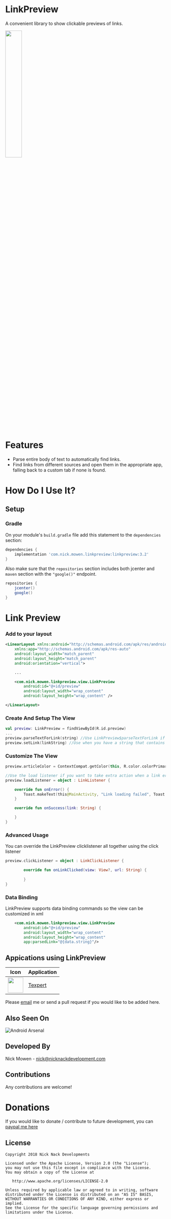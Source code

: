 # LinkPreview
A convenient library to show clickable previews of links.

<img src="/sample.png" width="32%">

# Features

* Parse entire body of text to automatically find links.
* Find links from different sources and open them in the appropriate app, falling back to a custom tab if none is found.

# How Do I Use It?

## Setup

### Gradle

On your module's `build.gradle` file add this statement to the `dependencies` section:

```groovy
dependencies {
    implementation 'com.nick.mowen.linkpreview:linkpreview:3.2'
}
```

Also make sure that the `repositories` section includes both jcenter and `maven` section with the `"google()"` endpoint. 

```groovy
repositories {
    jcenter()
    google()
}
```

# Link Preview

### Add to your layout

```xml
<LinearLayout xmlns:android="http://schemas.android.com/apk/res/android"
    xmlns:app="http://schemas.android.com/apk/res-auto"
    android:layout_width="match_parent"
    android:layout_height="match_parent"
    android:orientation="vertical">

    ...

    <com.nick.mowen.linkpreview.view.LinkPreview
        android:id="@+id/preview"
        android:layout_width="wrap_content"
        android:layout_height="wrap_content" />

</LinearLayout>
```

### Create And Setup The View

```kotlin
val preview: LinkPreview = findViewById(R.id.preview)
...
preview.parseTextForLink(string) //Use LinkPreview$parseTextForLink if you have a body of text that contains more than just the link
preview.setLink(linkString) //Use when you have a string that contains only the link
```

### Customize The View

```kotlin
preview.articleColor = ContextCompat.getColor(this, R.color.colorPrimary) //Set the color of the custom tab that is launched on link press

//Use the load listener if you want to take extra action when a link error or success occurs
preview.loadListener = object : LinkListener {

    override fun onError() {
        Toast.makeText(this@MainActivity, "Link loading failed", Toast.LENGTH_SHORT).show()
    }

    override fun onSuccess(link: String) {

    }
}
```

### Advanced Usage

You can override the LinkPreview clicklistener all together using the click listener
```kotlin
preview.clickListener = object : LinkClickListener {

        override fun onLinkClicked(view: View?, url: String) {
                
        }
}
```

### Data Binding

LinkPreview supports data binding commands so the view can be customized in xml
```xml
    <com.nick.mowen.linkpreview.view.LinkPreview
        android:id="@+id/preview"
        android:layout_width="wrap_content"
        android:layout_height="wrap_content" 
        app:parsedLink="@{data.string}"/>
```

Appications using LinkPreview
---
Icon | Application
------------ | -------------
<img src="https://github.com/NickM-27/Texpert/blob/master/app/src/main/res/mipmap-hdpi/ic_launcher.png" width="48" height="48" /> | [Texpert](https://play.google.com/store/apps/details?id=com.nick.mowen.texpert)

Please [email](mailto:nick@nicknackdevelopment.com) me or send a pull request if you would like to be added here.

Also Seen On
---
![Android Arsenal](https://img.shields.io/badge/Android%20Arsenal-LinkPreview-green.svg?style=flat)

Developed By
---
Nick Mowen - <nick@nicknackdevelopment.com>

Contributions
-------

Any contributions are welcome!

# Donations
If you would like to donate / contribute to future development, you can [paypal me here](https://paypal.me/nickmowen)

License
---

    Copyright 2018 Nick Nack Developments

    Licensed under the Apache License, Version 2.0 (the "License");
    you may not use this file except in compliance with the License.
    You may obtain a copy of the License at

       http://www.apache.org/licenses/LICENSE-2.0

    Unless required by applicable law or agreed to in writing, software
    distributed under the License is distributed on an "AS IS" BASIS,
    WITHOUT WARRANTIES OR CONDITIONS OF ANY KIND, either express or implied.
    See the License for the specific language governing permissions and
    limitations under the License.
